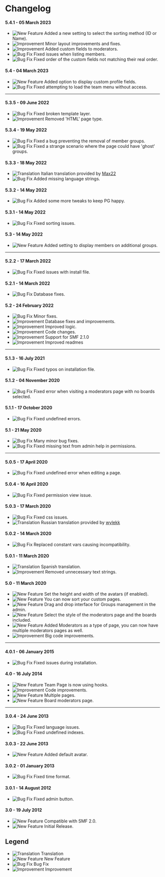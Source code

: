 # Changelog

#### 5.4.1 - 05 March 2023
- ![New Feature](https://smftricks.com/assets/changelog/tag--plus.png) Added a new setting to select the sorting method (ID or Name).
- ![Improvement](https://smftricks.com/assets/changelog/tag--pencil.png) Minor layout improvements and fixes.
- ![Improvement](https://smftricks.com/assets/changelog/tag--pencil.png) Added custom fields to moderators.
- ![Bug Fix](https://smftricks.com/assets/changelog/bug--minus.png) Fixed issues when listing members.
- ![Bug Fix](https://smftricks.com/assets/changelog/bug--minus.png) Fixed order of the custom fields not matching their real order.

#### 5.4 - 04 March 2023
- ![New Feature](https://smftricks.com/assets/changelog/tag--plus.png) Added option to display custom profile fields.
- ![Bug Fix](https://smftricks.com/assets/changelog/bug--minus.png) Fixed attempting to load the team menu without access.
---
#### 5.3.5 - 09 June 2022
- ![Bug Fix](https://smftricks.com/assets/changelog/bug--minus.png) Fixed broken template layer.
- ![Improvement](https://smftricks.com/assets/changelog/tag--pencil.png) Removed 'HTML' page type.

#### 5.3.4 - 19 May 2022
- ![Bug Fix](https://smftricks.com/assets/changelog/bug--minus.png) Fixed a bug preventing the removal of member groups.
- ![Bug Fix](https://smftricks.com/assets/changelog/bug--minus.png) Fixed a strange scenario where the page could have 'ghost' groups.

#### 5.3.3 - 18 May 2022
- ![Translation](https://smftricks.com/assets/changelog/language.png) Italian translation provided by [Max22](https://www.simplemachines.org/community/index.php?action=profile;u=44765)
- ![Bug Fix](https://smftricks.com/assets/changelog/bug--minus.png) Added missing language strings.

#### 5.3.2 - 14 May 2022
- ![Bug Fix](https://smftricks.com/assets/changelog/bug--minus.png) Added some more tweaks to keep PG happy.

#### 5.3.1 - 14 May 2022
- ![Bug Fix](https://smftricks.com/assets/changelog/bug--minus.png) Fixed sorting issues.

#### 5.3 - 14 May 2022
- ![New Feature](https://smftricks.com/assets/changelog/tag--plus.png) Added setting to display members on additional groups.
---
#### 5.2.2 - 17 March 2022
- ![Bug Fix](https://smftricks.com/assets/changelog/bug--minus.png) Fixed issues with install file.

#### 5.2.1 - 14 March 2022
- ![Bug Fix](https://smftricks.com/assets/changelog/bug--minus.png) Database fixes.

#### 5.2 - 24 February 2022
- ![Bug Fix](https://smftricks.com/assets/changelog/bug--minus.png) Minor fixes.
- ![Improvement](https://smftricks.com/assets/changelog/tag--pencil.png) Database fixes and improvements.
- ![Improvement](https://smftricks.com/assets/changelog/tag--pencil.png) Improved logic.
- ![Improvement](https://smftricks.com/assets/changelog/tag--pencil.png) Code changes.
- ![Improvement](https://smftricks.com/assets/changelog/tag--pencil.png) Support for SMF 2.1.0
- ![Improvement](https://smftricks.com/assets/changelog/tag--pencil.png) Improved readmes
---
#### 5.1.3 - 16 July 2021
- ![Bug Fix](https://smftricks.com/assets/changelog/bug--minus.png) Fixed typos on installation file.

#### 5.1.2 - 04 November 2020
- ![Bug Fix](https://smftricks.com/assets/changelog/bug--minus.png) Fixed error when visiting a moderators page with no boards selected.

#### 5.1.1 - 17 October 2020
- ![Bug Fix](https://smftricks.com/assets/changelog/bug--minus.png) Fixed undefined errors.

#### 5.1 - 21 May 2020
- ![Bug Fix](https://smftricks.com/assets/changelog/bug--minus.png) Many minor bug fixes.
- ![Bug Fix](https://smftricks.com/assets/changelog/bug--minus.png) Fixed missing text from admin help in permissions.
---
#### 5.0.5 - 17 April 2020
- ![Bug Fix](https://smftricks.com/assets/changelog/bug--minus.png) Fixed undefined error when editing a page.

#### 5.0.4 - 16 April 2020
- ![Bug Fix](https://smftricks.com/assets/changelog/bug--minus.png) Fixed permission view issue.

#### 5.0.3 - 17 March 2020
- ![Bug Fix](https://smftricks.com/assets/changelog/bug--minus.png) Fixed css issues.
- ![Translation](https://smftricks.com/assets/changelog/language.png) Russian translation provided by [wylekk](https://www.simplemachines.org/community/index.php?action=profile;u=608635)

#### 5.0.2 - 14 March 2020
- ![Bug Fix](https://smftricks.com/assets/changelog/bug--minus.png) Replaced constant vars causing incompatibility.

#### 5.0.1 - 11 March 2020
- ![Translation](https://smftricks.com/assets/changelog/language.png) Spanish translation.
- ![Improvement](https://smftricks.com/assets/changelog/tag--pencil.png) Removed unnecessary text strings.

#### 5.0 - 11 March 2020
- ![New Feature](https://smftricks.com/assets/changelog/tag--plus.png) Set the height and width of the avatars (if enabled).
- ![New Feature](https://smftricks.com/assets/changelog/tag--plus.png) You can now sort your custom pages.
- ![New Feature](https://smftricks.com/assets/changelog/tag--plus.png) Drag and drop interface for Groups management in the admin.
- ![New Feature](https://smftricks.com/assets/changelog/tag--plus.png) Select the style of the moderators page and the boards included.
- ![New Feature](https://smftricks.com/assets/changelog/tag--plus.png) Added Moderators as a type of page, you can now have multiple moderators pages as well.
- ![Improvement](https://smftricks.com/assets/changelog/tag--pencil.png) Big code improvements.
---
#### 4.0.1 - 06 January 2015
- ![Bug Fix](https://smftricks.com/assets/changelog/bug--minus.png) Fixed issues during installation.

#### 4.0 - 16 July 2014
- ![New Feature](https://smftricks.com/assets/changelog/tag--plus.png) Team Page is now using hooks.
- ![Improvement](https://smftricks.com/assets/changelog/tag--pencil.png) Code improvements.
- ![New Feature](https://smftricks.com/assets/changelog/tag--plus.png) Multiple pages.
- ![New Feature](https://smftricks.com/assets/changelog/tag--plus.png) Board moderators page.
---
#### 3.0.4 - 24 June 2013
- ![Bug Fix](https://smftricks.com/assets/changelog/bug--minus.png) Fixed language issues.
- ![Bug Fix](https://smftricks.com/assets/changelog/bug--minus.png) Fixed undefined indexes.

#### 3.0.3 - 22 June 2013
- ![New Feature](https://smftricks.com/assets/changelog/tag--plus.png) Added default avatar.

#### 3.0.2 - 01 January 2013
- ![Bug Fix](https://smftricks.com/assets/changelog/bug--minus.png) Fixed time format.

#### 3.0.1 - 14 August 2012
- ![Bug Fix](https://smftricks.com/assets/changelog/bug--minus.png) Fixed admin button.

#### 3.0 - 19 July 2012
- ![New Feature](https://smftricks.com/assets/changelog/tag--plus.png) Compatible with SMF 2.0.
- ![New Feature](https://smftricks.com/assets/changelog/tag--plus.png) Initial Release.

## Legend
- ![Translation](https://smftricks.com/assets/changelog/language.png) Translation
- ![New Feature](https://smftricks.com/assets/changelog/tag--plus.png) New Feature
- ![Bug Fix](https://smftricks.com/assets/changelog/bug--minus.png) Bug Fix
- ![Improvement](https://smftricks.com/assets/changelog/tag--pencil.png) Improvement